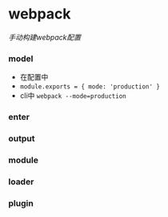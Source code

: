 # webpack
*手动构建webpack配置*
### model
 * 在配置中
 * `module.exports = {
      mode: 'production'
    }`
  * cli中 `webpack --mode=production`
### enter
### output
### module
### loader
### plugin
 
